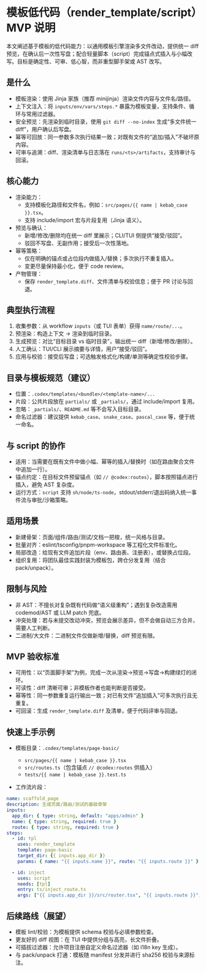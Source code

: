 # 模板低代码（render_template/script）MVP 说明

本文阐述基于模板的低代码能力：以通用模板引擎渲染多文件改动，提供统一 diff 预览，在确认后一次性写盘；配合轻量脚本（script）完成锚点式插入与小幅改写。目标是确定性、可审、低心智，而非重型脚手架或 AST 改写。

## 是什么

- 模板渲染：使用 Jinja 家族（推荐 minijinja）渲染文件内容与文件名/路径。
- 上下文注入：将 `inputs/env/vars/steps.*` 暴露为模板变量，支持条件、循环与常用过滤器。
- 安全预览：先渲染到临时目录，使用 `git diff --no-index` 生成“多文件统一 diff”，用户确认后写盘。
- 幂等可回放：同一参数多次执行结果一致；对既有文件的“追加/插入”不破坏原内容。
- 可审与追溯：diff、渲染清单与日志落在 `runs/<ts>/artifacts`，支持审计与回滚。

## 核心能力

- 渲染能力：
  - 支持模板化路径和文件名，例如：`src/pages/{{ name | kebab_case }}.tsx`。
  - 支持 include/import 宏与片段复用（Jinja 语义）。
- 预览与确认：
  - 新增/修改/删除均在统一 diff 里展示；CLI/TUI 侧提供“接受/驳回”。
  - 驳回不写盘、无副作用；接受后一次性落地。
- 幂等策略：
  - 仅在明确的锚点或占位段内做插入/替换；多次执行不重复插入。
  - 变更尽量保持最小化，便于 code review。
- 产物管理：
  - 保存 `render_template.diff`、文件清单与校验信息；便于 PR 讨论与回退。

## 典型执行流程

1) 收集参数：从 workflow `inputs`（或 TUI 表单）获得 `name/route/...`。
2) 预渲染：构造上下文 → 渲染到临时目录。
3) 生成预览：对比“目标目录 vs 临时目录”，输出统一 diff（新增/修改/删除）。
4) 人工确认：TUI/CLI 展示摘要与详情，用户“接受/驳回”。
5) 应用与校验：接受后写盘；可选触发格式化/构建/单测等确定性校验步骤。

## 目录与模板规范（建议）

- 位置：`.codex/templates/<bundle>/<template-name>/...`
- 片段：公共片段放在 `partials/` 或 `_partials/`，通过 include/import 复用。
- 忽略：`_partials/`、`README.md` 等不会写入目标目录。
- 命名过滤器：建议提供 `kebab_case`、`snake_case`、`pascal_case` 等，便于统一命名。

## 与 script 的协作

- 适用：当需要在既有文件中做小幅、幂等的插入/替换时（如在路由聚合文件中追加一行）。
- 锚点约定：在目标文件预留锚点（如 `// @codex:routes`），脚本按照锚点进行插入，避免 AST 复杂度。
- 运行方式：`script` 支持 `sh/node/ts-node`，stdout/stderr/退出码纳入统一事件流与审批/沙箱策略。

## 适用场景

- 新建骨架：页面/组件/路由/测试/文档一把梭，统一风格与目录。
- 批量对齐：eslint/tsconfig/pnpm-workspace 等工程化文件标准化。
- 局部改造：给现有文件追加片段（env、路由表、注册表），或替换占位段。
- 组织复用：将团队最佳实践封装为模板包，跨仓分发复用（结合 pack/unpack）。

## 限制与风险

- 非 AST：不擅长对复杂既有代码做“语义级重构”；遇到复杂改造需用 codemod/AST 或 LLM patch 兜底。
- 冲突处理：若与未提交改动冲突，预览会展示差异，但不会做自动三方合并，需要人工判断。
- 二进制/大文件：二进制文件仅做新增/替换，diff 预览有限。

## MVP 验收标准

- 可用性：以“页面脚手架”为例，完成一次从渲染→预览→写盘→构建绿灯的闭环。
- 可读性：diff 清晰可审；非模板作者也能判断是否接受。
- 幂等性：同一参数重复运行输出一致；对已有文件“追加插入”可多次执行且无重复。
- 可回滚：生成 `render_template.diff` 及清单，便于代码评审与回退。

## 快速上手示例

- 模板目录：`.codex/templates/page-basic/`
  - `src/pages/{{ name | kebab_case }}.tsx`
  - `src/routes.ts`（包含锚点 `// @codex:routes` 供插入）
  - `tests/{{ name | kebab_case }}.test.ts`

- 工作流片段：

```yaml
name: scaffold_page
description: 生成页面/路由/测试的基础骨架
inputs:
  app_dir: { type: string, default: "apps/admin" }
  name: { type: string, required: true }
  route: { type: string, required: true }
steps:
  - id: tpl
    uses: render_template
    template: page-basic
    target_dir: {{ inputs.app_dir }}
    params: { name: "{{ inputs.name }}", route: "{{ inputs.route }}" }

  - id: inject
    uses: script
    needs: [tpl]
    entry: ts/inject_route.ts
    args: ["{{ inputs.app_dir }}/src/router.tsx", "{{ inputs.route }}", "{{ inputs.name }}Page"]
```

## 后续路线（展望）

- 模板 lint/校验：为模板提供 schema 校验与必填参数检查。
- 更友好的 diff 视图：在 TUI 中提供分组与高亮，长文件折叠。
- 可插拔过滤器：允许项目注册自定义命名过滤器（如 i18n key 生成）。
- 与 pack/unpack 打通：模板随 manifest 分发并进行 sha256 校验与来源标注。

